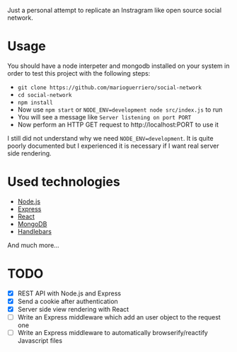 Just a personal attempt to replicate an Instragram like open source social network.

# Usage
You should have a node interpeter and mongodb installed on your system in order to test this project with the following steps:
* `git clone https://github.com/marioguerriero/social-network`
* `cd social-network`
* `npm install`
* Now use `npm start` or `NODE_ENV=development node src/index.js` to run
* You will see a message like `Server listening on port PORT`
* Now perform an HTTP GET request to http://localhost:PORT to use it

I still did not understand why we need `NODE_ENV=development`. It is quite poorly documented but I experienced it is necessary if I want real server side rendering.

# Used technologies
* [Node.js](https://nodejs.org/)
* [Express](expressjs.com/)
* [React](https://facebook.github.io/react/)
* [MongoDB](https://www.mongodb.org/)
* [Handlebars](http://handlebarsjs.com/)

And much more...

# TODO
* [x] REST API with Node.js and Express
* [x] Send a cookie after authentication
* [x] Server side view rendering with React
* [ ] Write an Express middleware which add an user object to the request one
* [ ] Write an Express middleware to automatically browserify/reactify Javascript files
